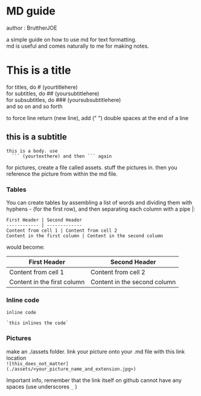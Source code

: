 # MD guide
author : BruttherJOE

a simple guide on how to use md for text formatting.  
md is useful and comes naturally to me for making notes.

# This is a title

for titles, do # (yourtitlehere)  
for subtitles, do ## (yoursubtitlehere)  
for subsubtitles, do ### (yoursubsubtitlehere)  
and so on and so forth  
  
to force line return (new line), add ("  ") double spaces at the end of a line
## this is a subtitle

```
this is a body. use 
  ``` (yourtexthere) and then ``` again

```
for pictures, create a file called assets. stuff the pictures in. then you reference the picture from within the md file.

### Tables

You can create tables by assembling a list of words and dividing them with hyphens - (for the first row), and then separating each column with a pipe |:

```
First Header | Second Header
------------ | -------------
Content from cell 1 | Content from cell 2
Content in the first column | Content in the second column

```

would become:

First Header | Second Header
------------ | -------------
Content from cell 1 | Content from cell 2
Content in the first column | Content in the second column


### Inline code

`inline code`


```
`this inlines the code`
```

### Pictures
make an ./assets folder. link your picture onto your .md file with this link location  
`![this_does_not_matter](./assets/<your_picture_name_and_extension.jpg>)`

Important info, remember that the link itself on github cannot have any spaces (use underscores `_` )

